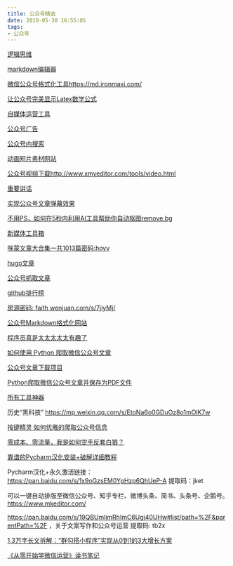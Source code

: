 ```yaml
---
title: 公众号精选
date: 2019-05-30 16:55:05
tags:
- 公众号
---
```



[逻辑思维](https://www.ljsw.io/weixin)

[markdown编辑器](https://www.mdnice.com/)

[微信公众号格式化工具https://md.ironmaxi.com/](https://github.com/hadeshe93/irm-markdowner)

[让公众号完美显示Latex数学公式](http://md.aclickall.com)

[自媒体运营工具](http://yunyinggo.cn/)

[公众号广告](https://ad.weixin.qq.com/guide/1101)

[公众号内搜索](https://data.newrank.cn/m/s.html?s=PigyPDI2KStL)

[动画短片素材网站](http://vidlery.com/)

[公众号视频下载http://www.xmyeditor.com/tools/video.html ](http://www.15um.com/tools/weixin_v.php) 

[重要讲话 ](http://jhsjk.people.cn/)

[实现公众号文章弹幕效果](https://www.banpie.info/wechat-bullet-screen/)

[不用PS，如何在5秒内利用AI工具帮助你自动抠图remove.bg](https://www.banpie.info/remove-bg/)

[新媒体工具箱](https://github.com/BPteach/New-Media-Toolbox/blob/master/Toolkits.md)
 
[咪蒙文章大合集一共1013篇密码:hoyv](https://pan.baidu.com/s/1JDFgosOin4onBB4LRi97Ig) 


[hugo文章](https://www.wxnmh.com/user-387-2.htm)

[公众号抓取文章](https://wemp.app/accounts/70e6e2fe-a16a-4729-9fbc-6925b4bf1937?page=2)


[github排行榜](https://wangchujiang.com/github-rank/trending.html)

[房源密码: faith wenjuan.com/s/7jiyMj/](https://jinshuju.net/f/J64fx0)


[公众号Markdown格式化网站](https://hoxis.github.io/weixin-markdown.html)

[程序员真是太太太太太有趣了](https://mp.weixin.qq.com/s/yLIU6vTAkTsbeyyQMjM9_w)

[如何使用 Python 爬取微信公众号文章](http://wuzhangyang.com/2019/08/09/python-save-wechat-article/)

[公众号文章下载项目](https://github.com/efonfighting/efonmark-wechat-spider)

[Python爬取微信公众号文章并保存为PDF文件](https://www.lizenghai.com/archives/18708.html)

[所有工具神器](https://mp.weixin.qq.com/s/DuX8oFLJhZZlb2nkplWnxQ)

历史“黑科技” https://mp.weixin.qq.com/s/EtoNa6o0GDuOz8o1mOlK7w

[按键精灵 如何优雅的爬取公众号信息](https://mp.weixin.qq.com/s?__biz=MjM5OTIyMzg0NA==&mid=2650200775&idx=1&sn=b9db46b93345683ebe15d74f32af7607&chksm=bf3ccd8c884b449ae8dc215daefd9520a3e3064d2c3b112509813721b3fbf98ccf26fa03bb1f&mpshare=1&scene=1&srcid=&sharer_sharetime=1568214475808&sharer_shareid=e54269eefbb93de964a99e285a0c29d8&key=443d50b7f259efeef17552c315596ea86037133d2ffe1bdc706255b8fb374ed9bf9db9d9e9e31977afaba1c4242b2af19fde56a01c895c1cf4d7cfe93f0f81dd8823c776aeac3a625f4b11e69c58199c&ascene=1&uin=MTU0MTQzNjQwMw%3D%3D&devicetype=Windows+7&version=6207012a&lang=zh_CN&pass_ticket=pSfQk53AGDx9C7YbSRB12ShooOwwdaz44lYvNmltvGT9xxL3SrEH3a14FDMCSx63)

[零成本、零流量，我是如何空手反套白狼？](https://mp.weixin.qq.com/s?__biz=MzIxMzgyOTg1MQ==&mid=2247486945&idx=1&sn=a29a8cbd18fd7c30556c0722b92fb546&chksm=97b19c55a0c61543dd831f3a52e00827c610e019c89af701862a084bfa78adfb6a3e2c6fa8db&mpshare=1&scene=1&srcid=&sharer_sharetime=1568612571811&sharer_shareid=cdfd3a6280a94380e3f42a45ffc7db82&key=2a4ff15fdd846346e99fd2088ee0b4dd32baf8bad69b91bf4863b9dfa539d4c48cb8aea0638b00e9e3b489087e204e7c9c0bcf9ba8d30edbcfc800fd557d2e6ba709e7cfad4043aaba4dabed66a55456&ascene=1&uin=NjQ3OTQwMTAy&devicetype=Windows+7&version=6207012a&lang=zh_CN&pass_ticket=7S4UktXMWCEuzbfvgIm1m22QbsPD6P5BOqyMuP60qCopDF9PqQJGVE9No8Oz1%2Fhm)

[靠谱的Pycharm汉化安装+破解详细教程](https://mp.weixin.qq.com/s?__biz=MzA5NzgzODI5NA==&mid=2454037244&idx=1&sn=c6869aab754355af93e6958c0c4810c4&key=6f23511bf9e1c01f74c9bfc67feea7e10277cb5303167cfdb57988f570cd832cc15f773f0a91d0054cdaac24569682d7937ed09c1941b468405c2f90ecd4247dc63a84f78c23ca153ec46199d6f82722&ascene=1&uin=NjQ3OTQwMTAy&devicetype=Windows+7&version=6207012a&lang=zh_CN&pass_ticket=7S4UktXMWCEuzbfvgIm1m22QbsPD6P5BOqyMuP60qCopDF9PqQJGVE9No8Oz1%2Fhm)

Pycharm汉化+永久激活链接：https://pan.baidu.com/s/1x9oGzsEM0YpHzp6QhUeP-A  提取码：jket 

可以一键自动排版至微信公众号、知乎专栏、微博头条、简书、头条号、企鹅号。https://www.mkeditor.com/

https://pan.baidu.com/s/19QBUmlimRhImC6Ugj40UHw#list/path=%2F&parentPath=%2F  ，关于文案写作和公众号运营  提取码: tb2x ​​​​ 



[ 1.3万字长文拆解：“群勾搭小程序”实现从0到1的3大增长方案](https://mp.weixin.qq.com/s?__biz=MzAxOTQxNTUxNQ==&mid=2650088307&idx=1&sn=aaf3a0db6d916b41e14875d38b93600c&chksm=83c6ebc7b4b162d1ca1cb278c6cf6bbcd55a8ed10405475d120d508623b644b7a14d3871e960&mpshare=1&scene=1&srcid=1009ARoyueVzra4VPXw6nSHA&sharer_sharetime=1570620500222&sharer_shareid=86890a3795c1962bad592e76258b2237&key=6f23511bf9e1c01f2ecb2341d45a3d419fc674dc58ada957341dfe2da1a31ce601e64d27d5952efa5765f7a176f2fd6afa190349f0d0c2af082e594e7a3497e79dd6e2349665a901c15ea41787e2fe1e&ascene=1&uin=NjQ3OTQwMTAy&devicetype=Windows+7&version=62070141&lang=zh_CN&pass_ticket=i6Tfy6w1ppbyEflvnKljqHeBgFmo0k6CVnrWuKaUWmpJyTcOd9C6zf6OfPrP7MRd)  

[《从零开始学微信运营》读书笔记](http://yyeer.com/%E8%AF%BB%E4%B9%A6/2017/12/18/%E4%BB%8E%E9%9B%B6%E5%BC%80%E5%A7%8B%E5%AD%A6%E5%BE%AE%E4%BF%A1%E8%BF%90%E8%90%A5-%E8%AF%BB%E4%B9%A6%E7%AC%94%E8%AE%B0/)














